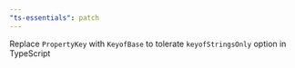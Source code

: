 ```yaml
---
"ts-essentials": patch
---
```


Replace `PropertyKey` with `KeyofBase` to tolerate `keyofStringsOnly` option in TypeScript
